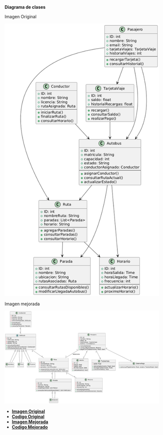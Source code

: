 **Diagrama de clases**

Imagen Original

![Descripción](images/diagramaClases.png)

Imagen mejorada

![Descripción](images/diagramaClases_Mejorado.png)

  - **[Imagen Original](images/diagramaClases.png)**
  - **[Codigo Original](modelosUML/diagramaClases.puml)**
  - **[Imagen Mejorada](images/diagramaClases_Mejorado.png)**
  - **[Codigo Mejorado](modelosUML/diagramaClases_Mejorado.puml)**
